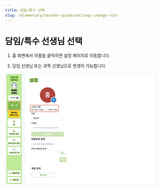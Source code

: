 ```yaml
---
title: 담임/특수 선택
slug: /elementary/teacher-guide/settings-change-role
---
```


# 담임/특수 선생님 선택

1. 홈 화면에서 이름을 클릭하면 설정 페이지로 이동합니다.

2. 담임 선생님 또는 과목 선생님으로 변경이 가능합니다.

![](/img/kr/elementary/teacher/10-02.jpg)
